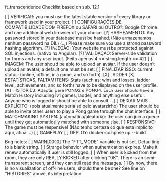 ft_transcendence
Checklist based on sub. 12.1

[ ]	VERIFICAR: you must use the latest stable version of every library or framework used in your project.
[ ] CONFIGURAÇÕES DE COMPATIBILIDADE COM FIREFOX ou SAFARI ou OUTRO?: Google Chrome and one additional web browser of your choice.
[?]	HASHEAMENTO: Any password stored in your database must be hashed. (Não armazenamos nenhum password na DB.) (...) Please make sure you use a strong password hashing algorithm.
[?] INJEÇÃO: Your website must be protected against SQL injections. (nativo no Angular).
[?] VALIDAÇÃO: Server-side validation for forms and any user input. (Feito apenas 4 <= string.length <= 42)
[ ] IMAGEM: The user should be able to upload an avatar. If the user doesn’t upload an avatar, a default one must be set.
[ ] FINALIZAR ISSO: current status: (online, offline, in a game, and so forth).
[X] LADDER
[X] ESTATÍSTICAS, FALTAM ITENS: Stats (such as: wins and losses, ladder level, achievements, and so forth) have to be displayed on the user profile.
[X] HISTORIES: Adaptar para PONG2 e PONG4. Each user should have a Match History including 1v1 games, ladder, and anything else useful. Anyone who is logged in should be able to consult it.
[ ] DEIXAR MAIS EXPLÍCITO: (pois atualmente seria só pelo avatarzinho) The user should be able to invite other users to play a Pong game through the chat interface.
[ ] MATCHMAKING SYSTEM: (automática/aleatória): the user can join a queue until they get automatically matched with someone else.
[ ] RESPONSIVO: The game must be responsive! (Não tenho certeza do que está implícito aqui, afinal...)
[ ] GAMEPLAY
[ ] DEPLOY: docker-compose up --build

Bug notes:
[ ] WARN[0000] The "FTT_MODE" variable is not set. Defaulting to a blank string. 
[ ] Strange behavior when authentication expires. Make it renew automatically if user is still logged.
[ ] When user is kicked from the room, they are only REALLY KICKED after clicking "OK". There is an semi-transparent screen, and they can still read the messages.
[ ] By now, there is no visualization of off-line users, should there be one? See line on "HISTORIES" above, its interpretation.
